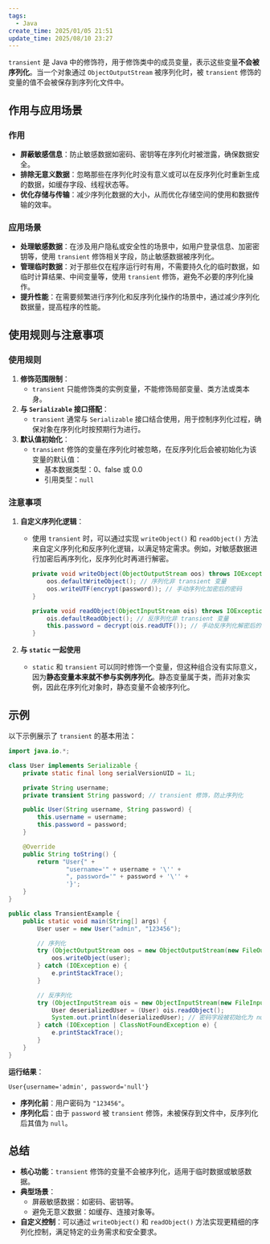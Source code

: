 ```yaml
---
tags:
  - Java
create_time: 2025/01/05 21:51
update_time: 2025/08/10 23:27
---
```


`transient` 是 Java 中的修饰符，用于修饰类中的成员变量，表示这些变量**不会被序列化**。当一个对象通过 `ObjectOutputStream` 被序列化时，被 `transient` 修饰的变量的值不会被保存到序列化文件中。

## 作用与应用场景

### 作用

- **屏蔽敏感信息**：防止敏感数据如密码、密钥等在序列化时被泄露，确保数据安全。
- **排除无意义数据**：忽略那些在序列化时没有意义或可以在反序列化时重新生成的数据，如缓存字段、线程状态等。
- **优化存储与传输**：减少序列化数据的大小，从而优化存储空间的使用和数据传输的效率。

### 应用场景

- **处理敏感数据**：在涉及用户隐私或安全性的场景中，如用户登录信息、加密密钥等，使用 `transient` 修饰相关字段，防止敏感数据被序列化。
- **管理临时数据**：对于那些仅在程序运行时有用，不需要持久化的临时数据，如临时计算结果、中间变量等，使用 `transient` 修饰，避免不必要的序列化操作。
- **提升性能**：在需要频繁进行序列化和反序列化操作的场景中，通过减少序列化数据量，提高程序的性能。

## 使用规则与注意事项

### 使用规则

1. **修饰范围限制**：
    - `transient` 只能修饰类的实例变量，不能修饰局部变量、类方法或类本身。
2. **与 `Serializable` 接口搭配**：
    - `transient` 通常与 `Serializable` 接口结合使用，用于控制序列化过程，确保对象在序列化时按预期行为进行。
3. **默认值初始化**：
    - `transient` 修饰的变量在序列化时被忽略，在反序列化后会被初始化为该变量的默认值：
        - 基本数据类型：0、false 或 0.0
        - 引用类型：`null`

### 注意事项

1. **自定义序列化逻辑**：
    - 使用 `transient` 时，可以通过实现 `writeObject()` 和 `readObject()` 方法来自定义序列化和反序列化逻辑，以满足特定需求。例如，对敏感数据进行加密后再序列化，反序列化时再进行解密。

		```java
		private void writeObject(ObjectOutputStream oos) throws IOException {
		    oos.defaultWriteObject(); // 序列化非 transient 变量
		    oos.writeUTF(encrypt(password)); // 手动序列化加密后的密码
		}
		
		private void readObject(ObjectInputStream ois) throws IOException, ClassNotFoundException {
		    ois.defaultReadObject(); // 反序列化非 transient 变量
		    this.password = decrypt(ois.readUTF()); // 手动反序列化解密后的密码
		}
		```

2. **与 `static` 一起使用**
   - `static` 和 `transient` 可以同时修饰一个变量，但这种组合没有实际意义，因为**静态变量本来就不参与实例序列化**。静态变量属于类，而非对象实例，因此在序列化对象时，静态变量不会被序列化。

## 示例

以下示例展示了 `transient` 的基本用法：

```java
import java.io.*;

class User implements Serializable {
    private static final long serialVersionUID = 1L;

    private String username;
    private transient String password; // transient 修饰，防止序列化

    public User(String username, String password) {
        this.username = username;
        this.password = password;
    }

    @Override
    public String toString() {
        return "User{" +
                "username='" + username + '\'' +
                ", password='" + password + '\'' +
                '}';
    }
}

public class TransientExample {
    public static void main(String[] args) {
        User user = new User("admin", "123456");

        // 序列化
        try (ObjectOutputStream oos = new ObjectOutputStream(new FileOutputStream("user.ser"))) {
            oos.writeObject(user);
        } catch (IOException e) {
            e.printStackTrace();
        }

        // 反序列化
        try (ObjectInputStream ois = new ObjectInputStream(new FileInputStream("user.ser"))) {
            User deserializedUser = (User) ois.readObject();
            System.out.println(deserializedUser); // 密码字段被初始化为 null
        } catch (IOException | ClassNotFoundException e) {
            e.printStackTrace();
        }
    }
}
```

**运行结果**：

```text
User{username='admin', password='null'}
```

- **序列化前**：用户密码为 `"123456"`。
- **序列化后**：由于 `password` 被 `transient` 修饰，未被保存到文件中，反序列化后其值为 `null`。

## 总结

- **核心功能**：`transient` 修饰的变量不会被序列化，适用于临时数据或敏感数据。
- **典型场景**：
    - 屏蔽敏感数据：如密码、密钥等。
    - 避免无意义数据：如缓存、连接对象等。
- **自定义控制**：可以通过 `writeObject()` 和 `readObject()` 方法实现更精细的序列化控制，满足特定的业务需求和安全要求。
